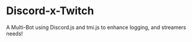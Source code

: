 # Discord-x-Twitch
 A Multi-Bot using Discord.js and tmi.js to enhance logging, and streamers needs!
